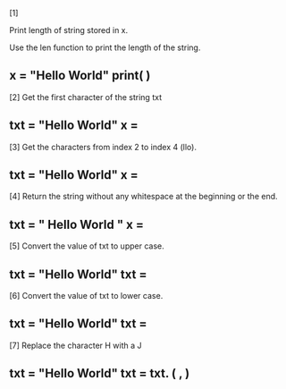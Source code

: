 [1]

Print length of string stored in x.

Use the len function to print the length of the string.

x = "Hello World"
print(      )
-------------------------------------------------------------------------------------------------------------

[2]
Get the first character of the string txt

txt = "Hello World"
x = 
--------------------------------------------------------------------------------------------------------------------

[3]
Get the characters from index 2 to index 4 (llo).

txt = "Hello World"
x =
----------------------------------------------------------------------------------------------------------------

[4]
Return the string without any whitespace at the beginning or the end.

txt = " Hello World "
x =
-------------------------------------------------------------------------------------------------------------------

[5]
Convert the value of txt to upper case.

txt = "Hello World"
txt = 
-------------------------------------------------------------------------------------------------------------------------

[6]
Convert the value of txt to lower case.

txt = "Hello World"
txt = 
---------------------------------------------------------------------------------------------------------------------------

[7]
Replace the character H with a J

txt = "Hello World"
txt = txt.   (  , )
----------------------------------------------------------------------------------------------------------------------



